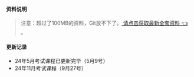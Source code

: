 #### 资料说明
> 注意：超过了100MB的资料，Git放不下了。[ 请点击获取最新全套资料 👈  ](https://91ke.cn/)。 


#### 更新记录
- 24年5月考试课程已更新完毕（5月9号）
- 24年11月考试课程（9月27号）

